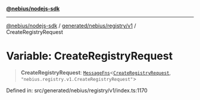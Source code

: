 [**@nebius/nodejs-sdk**](../../../../../README.md)

---

[@nebius/nodejs-sdk](../../../../../README.md) / [generated/nebius/registry/v1](../README.md) / CreateRegistryRequest

# Variable: CreateRegistryRequest

> **CreateRegistryRequest**: [`MessageFns`](../../../../../runtime/protos/core/interfaces/MessageFns.md)\<[`CreateRegistryRequest`](../interfaces/CreateRegistryRequest.md), `"nebius.registry.v1.CreateRegistryRequest"`\>

Defined in: src/generated/nebius/registry/v1/index.ts:1170
